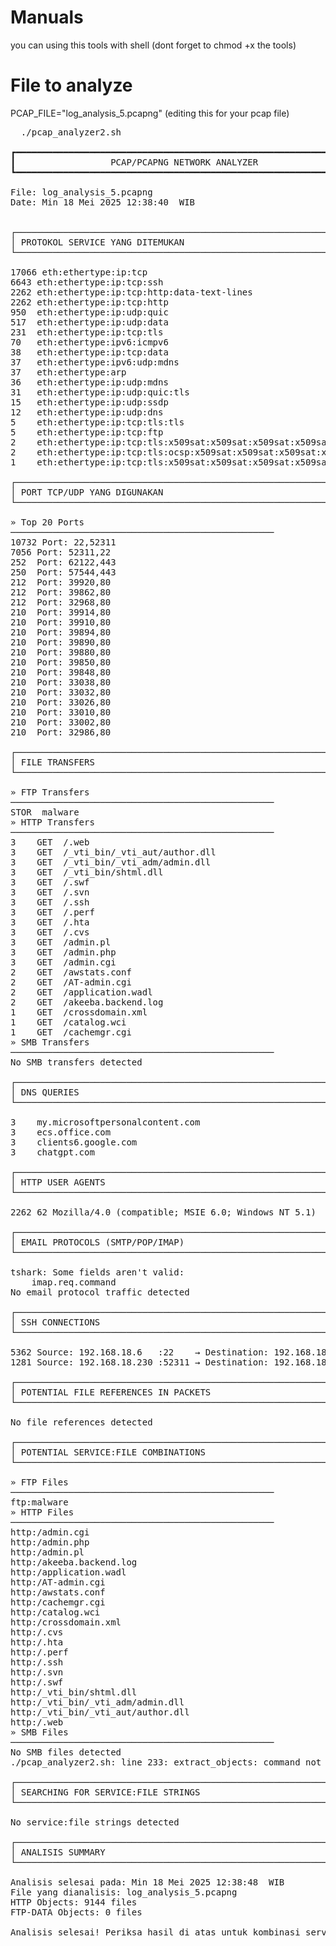 # Manuals 

you can using this tools with shell (dont forget to chmod +x the tools)

# File to analyze
PCAP_FILE="log_analysis_5.pcapng" (editing this for your pcap file)

<pre>
  ./pcap_analyzer2.sh

┏━━━━━━━━━━━━━━━━━━━━━━━━━━━━━━━━━━━━━━━━━━━━━━━━━━━━━━━━━━━━━━━━━┓
┃                  PCAP/PCAPNG NETWORK ANALYZER                    ┃
┗━━━━━━━━━━━━━━━━━━━━━━━━━━━━━━━━━━━━━━━━━━━━━━━━━━━━━━━━━━━━━━━━━┛

File: log_analysis_5.pcapng
Date: Min 18 Mei 2025 12:38:40  WIB


┌──────────────────────────────────────────────────────────────────────┐
│ PROTOKOL SERVICE YANG DITEMUKAN                                      │
└──────────────────────────────────────────────────────────────────────┘

17066 eth:ethertype:ip:tcp
6643 eth:ethertype:ip:tcp:ssh
2262 eth:ethertype:ip:tcp:http:data-text-lines
2262 eth:ethertype:ip:tcp:http
950  eth:ethertype:ip:udp:quic
517  eth:ethertype:ip:udp:data
231  eth:ethertype:ip:tcp:tls
70   eth:ethertype:ipv6:icmpv6
38   eth:ethertype:ip:tcp:data
37   eth:ethertype:ipv6:udp:mdns
37   eth:ethertype:arp
36   eth:ethertype:ip:udp:mdns
31   eth:ethertype:ip:udp:quic:tls
15   eth:ethertype:ip:udp:ssdp
12   eth:ethertype:ip:udp:dns
5    eth:ethertype:ip:tcp:tls:tls
5    eth:ethertype:ip:tcp:ftp
2    eth:ethertype:ip:tcp:tls:x509sat:x509sat:x509sat:x509sat:x509sat:x509sat:x509sat:x509sat:tls:x509ce:x509ce:pkix1implicit:x509ce:x509ce:x509ce:x509ce:x509ce:x509ce:pkix1explicit:x509ce:x509ce:x509sat:x509sat:x509sat:x509sat:x509sat:x509sat:x509sat:x509ce:x509ce:x509ce:x509ce:x509ce:pkix1implicit:x509ce:x509ce:x509sat:x509sat:x509sat:x509sat:x509sat:x509sat:x509sat:x509sat:x509ce:x509ce:x509ce
2    eth:ethertype:ip:tcp:tls:ocsp:x509sat:x509sat:x509sat:x509sat:x509sat:x509sat:x509sat:x509sat:x509sat:x509ce:x509ce:x509ce:x509ce:x509ce:x509ce:x509ce:ocsp
1    eth:ethertype:ip:tcp:tls:x509sat:x509sat:x509sat:x509sat:x509sat:x509sat:x509sat:x509sat:tls:x509ce:x509ce:pkix1implicit:x509ce:x509ce:x509ce:x509ce:x509ce:x509ce:pkix1explicit:x509ce:x509ce:x509sat:x509sat:x509sat:x509sat:x509sat:x509sat:x509sat:x509ce:x509ce:x509ce:x509ce:x509ce:pkix1implicit:x509ce:x509ce:ocsp:x509sat:x509sat:x509sat:x509sat:x509sat:x509sat:x509sat:x509sat:x509sat:x509ce:x509ce:x509ce:x509ce:x509ce:x509ce:x509ce:ocsp

┌──────────────────────────────────────────────────────────────────────┐
│ PORT TCP/UDP YANG DIGUNAKAN                                          │
└──────────────────────────────────────────────────────────────────────┘

» Top 20 Ports
──────────────────────────────────────────────────
10732 Port: 22,52311
7056 Port: 52311,22
252  Port: 62122,443
250  Port: 57544,443
212  Port: 39920,80
212  Port: 39862,80
212  Port: 32968,80
210  Port: 39914,80
210  Port: 39910,80
210  Port: 39894,80
210  Port: 39890,80
210  Port: 39880,80
210  Port: 39850,80
210  Port: 39848,80
210  Port: 33038,80
210  Port: 33032,80
210  Port: 33026,80
210  Port: 33010,80
210  Port: 33002,80
210  Port: 32986,80

┌──────────────────────────────────────────────────────────────────────┐
│ FILE TRANSFERS                                                       │
└──────────────────────────────────────────────────────────────────────┘

» FTP Transfers
──────────────────────────────────────────────────
STOR  malware
» HTTP Transfers
──────────────────────────────────────────────────
3    GET  /.web
3    GET  /_vti_bin/_vti_aut/author.dll
3    GET  /_vti_bin/_vti_adm/admin.dll
3    GET  /_vti_bin/shtml.dll
3    GET  /.swf
3    GET  /.svn
3    GET  /.ssh
3    GET  /.perf
3    GET  /.hta
3    GET  /.cvs
3    GET  /admin.pl
3    GET  /admin.php
3    GET  /admin.cgi
2    GET  /awstats.conf
2    GET  /AT-admin.cgi
2    GET  /application.wadl
2    GET  /akeeba.backend.log
1    GET  /crossdomain.xml
1    GET  /catalog.wci
1    GET  /cachemgr.cgi
» SMB Transfers
──────────────────────────────────────────────────
No SMB transfers detected

┌──────────────────────────────────────────────────────────────────────┐
│ DNS QUERIES                                                          │
└──────────────────────────────────────────────────────────────────────┘

3    my.microsoftpersonalcontent.com
3    ecs.office.com
3    clients6.google.com
3    chatgpt.com

┌──────────────────────────────────────────────────────────────────────┐
│ HTTP USER AGENTS                                                     │
└──────────────────────────────────────────────────────────────────────┘

2262 62 Mozilla/4.0 (compatible; MSIE 6.0; Windows NT 5.1)

┌──────────────────────────────────────────────────────────────────────┐
│ EMAIL PROTOCOLS (SMTP/POP/IMAP)                                      │
└──────────────────────────────────────────────────────────────────────┘

tshark: Some fields aren't valid:
	imap.req.command
No email protocol traffic detected

┌──────────────────────────────────────────────────────────────────────┐
│ SSH CONNECTIONS                                                      │
└──────────────────────────────────────────────────────────────────────┘

5362 Source: 192.168.18.6   :22    → Destination: 192.168.18.230 :52311
1281 Source: 192.168.18.230 :52311 → Destination: 192.168.18.6   :22   

┌──────────────────────────────────────────────────────────────────────┐
│ POTENTIAL FILE REFERENCES IN PACKETS                                 │
└──────────────────────────────────────────────────────────────────────┘

No file references detected

┌──────────────────────────────────────────────────────────────────────┐
│ POTENTIAL SERVICE:FILE COMBINATIONS                                  │
└──────────────────────────────────────────────────────────────────────┘

» FTP Files
──────────────────────────────────────────────────
ftp:malware
» HTTP Files
──────────────────────────────────────────────────
http:/admin.cgi
http:/admin.php
http:/admin.pl
http:/akeeba.backend.log
http:/application.wadl
http:/AT-admin.cgi
http:/awstats.conf
http:/cachemgr.cgi
http:/catalog.wci
http:/crossdomain.xml
http:/.cvs
http:/.hta
http:/.perf
http:/.ssh
http:/.svn
http:/.swf
http:/_vti_bin/shtml.dll
http:/_vti_bin/_vti_adm/admin.dll
http:/_vti_bin/_vti_aut/author.dll
http:/.web
» SMB Files
──────────────────────────────────────────────────
No SMB files detected
./pcap_analyzer2.sh: line 233: extract_objects: command not found

┌──────────────────────────────────────────────────────────────────────┐
│ SEARCHING FOR SERVICE:FILE STRINGS                                   │
└──────────────────────────────────────────────────────────────────────┘

No service:file strings detected

┌──────────────────────────────────────────────────────────────────────┐
│ ANALISIS SUMMARY                                                     │
└──────────────────────────────────────────────────────────────────────┘

Analisis selesai pada: Min 18 Mei 2025 12:38:48  WIB
File yang dianalisis: log_analysis_5.pcapng
HTTP Objects: 9144 files
FTP-DATA Objects: 0 files

Analisis selesai! Periksa hasil di atas untuk kombinasi service:file yang relevan.

</pre>
